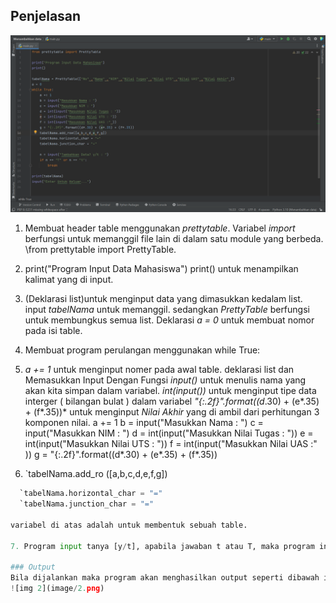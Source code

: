 ## Penjelasan
![img 1](image/1.png)

1. Membuat header table menggunakan *prettytable*. Variabel *import* berfungsi untuk memanggil file lain di dalam satu module yang berbeda.
 \\from prettytable import PrettyTable.

2. print("Program Input Data Mahasiswa")
print()
untuk menampilkan kalimat yang di input.

3. (Deklarasi list)untuk menginput data yang dimasukkan kedalam list. input *tabelNama* untuk memanggil.
sedangkan *PrettyTable* berfungsi untuk membungkus semua list.
Deklarasi *a = 0* untuk membuat nomor pada isi table.

4. Membuat program perulangan menggunakan
   while True:

5. *a += 1* untuk menginput nomer pada awal table.
deklarasi list dan Memasukkan Input Dengan Fungsi *input()* untuk menulis nama yang akan kita simpan dalam variabel.
*int(input())* untuk menginput tipe data interger ( bilangan bulat ) dalam variabel
*"{:.2f}".format((d*.30) + (e*.35) + (f*.35))* untuk menginput *Nilai Akhir* yang di ambil dari perhitungan 3 komponen nilai.
    a += 1
    b = input("Masukkan Nama : ")
    c = input("Masukkan NIM : ")
    d = int(input("Masukkan Nilai Tugas : "))
    e = int(input("Masukkan Nilai UTS : "))
    f = int(input("Masukkan Nilai UAS :" ))
    g = "{:.2f}".format((d*.30) + (e*.35) + (f*.35))

6.  `tabelNama.add_ro ([a,b,c,d,e,f,g])

 ```python
   `tabelNama.horizontal_char = "="
   `tabelNama.junction_char = "="

variabel di atas adalah untuk membentuk sebuah table.

7. Program input tanya [y/t], apabila jawaban t atau T, maka program inputan dihentikan statement break dan akan menampilkan data yang sudah diinput.

### Output
Bila dijalankan maka program akan menghasilkan output seperti dibawah ini
![img 2](image/2.png)
